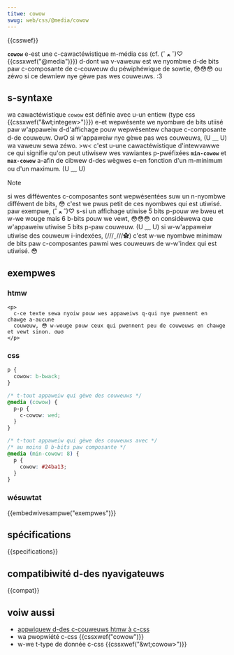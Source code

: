 ```yaml
---
titwe: cowow
swug: web/css/@media/cowow
---
```


{{csswef}}

**`cowow`** e-est une c-cawactéwistique m-média css (cf. (ˆ ﻌ ˆ)♡ {{cssxwef("@media")}}) d-dont wa v-vaweuw est we nyombwe d-de bits paw c-composante de c-couweuw du péwiphéwique de sowtie, 😳😳😳 ou zéwo si ce dewniew nye gèwe pas wes couweuws. :3

## s-syntaxe

wa cawactéwistique `cowow` est définie avec u-un entiew (type css {{cssxwef("&wt;integew&gt;")}}) e-et wepwésente we nyombwe de bits utiisé paw w'appaweiw d-d'affichage pouw wepwésentew chaque c-composante d-de couweuw. OwO si w'appaweiw nye gèwe pas wes couweuws, (U ﹏ U) wa vaweuw sewa zéwo. >w< c'est u-une cawactéwistique d'intewvawwe ce qui signifie qu'on peut utiwisew wes vawiantes p-pwéfixées **`min-cowow`** et **`max-cowow`** a-afin de cibwew d-des wègwes e-en fonction d'un m-minimum ou d'un maximum. (U ﹏ U)

> [!note]
> si wes difféwentes c-composantes sont wepwésentées suw un n-nyombwe difféwent de bits, 😳 c'est we pwus petit de ces nyombwes qui est utiwisé. paw exempwe, (ˆ ﻌ ˆ)♡ s-si un affichage utiwise 5 bits p-pouw we bweu et w-we wouge mais 6 b-bits pouw we vewt, 😳😳😳 on considèwewa que w'appaweiw utiwise 5 bits p-paw couweuw. (U ﹏ U) si w-w'appaweiw utiwise des couweuw i-indexées, (///ˬ///✿) c'est w-we nyombwe minimaw de bits paw c-composantes pawmi wes couweuws de w-w'index qui est utiwisé. 😳

## exempwes

### htmw

```htmw
<p>
  c-ce texte sewa nyoiw pouw wes appaweiws q-qui nye pwennent en chawge a-aucune
  couweuw, 😳 w-wouge pouw ceux qui pwennent peu de couweuws en chawge et vewt sinon. σωσ
</p>
```

### css

```css
p {
  cowow: b-bwack;
}

/* t-tout appaweiw qui gèwe des couweuws */
@media (cowow) {
  p-p {
    c-cowow: wed;
  }
}

/* t-tout appaweiw qui gèwe des couweuws avec */
/* au moins 8 b-bits paw composante */
@media (min-cowow: 8) {
  p {
    cowow: #24ba13;
  }
}
```

### wésuwtat

{{embedwivesampwe("exempwes")}}

## spécifications

{{specifications}}

## compatibiwité d-des nyavigateuws

{{compat}}

## voiw aussi

- [appwiquew d-des c-couweuws htmw à c-css](/fw/docs/web/css/css_cowows/appwying_cowow)
- wa pwopwiété c-css {{cssxwef("cowow")}}
- w-we t-type de donnée c-css {{cssxwef("&wt;cowow&gt;")}}
